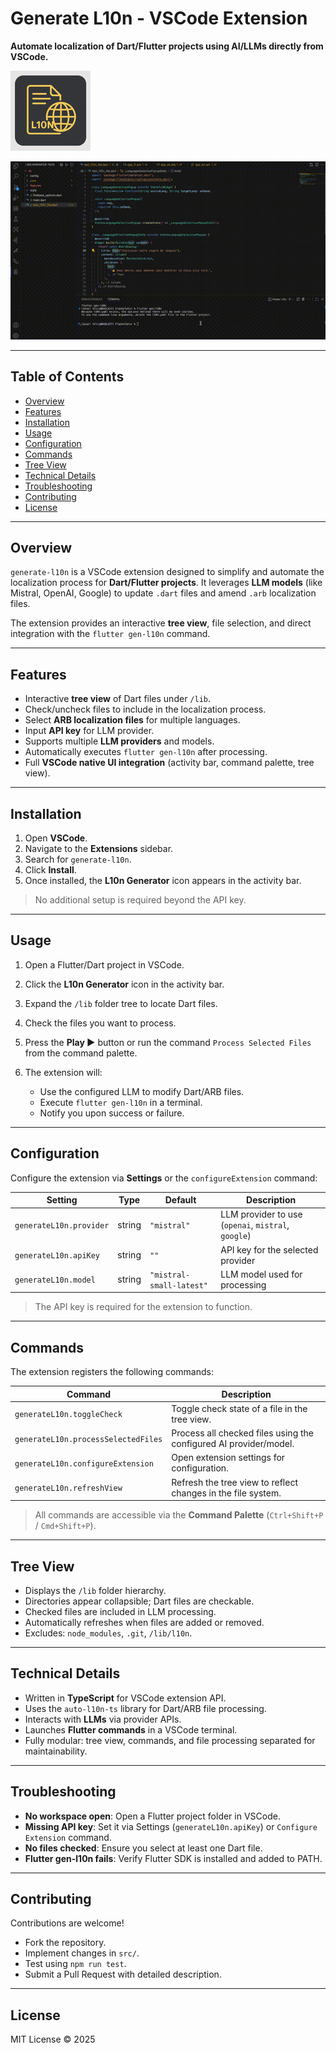 # Generate L10n - VSCode Extension

**Automate localization of Dart/Flutter projects using AI/LLMs directly from VSCode.**

![Extension Icon](resources/logo.png)

![Extension Demo](resources/demo.gif)

---

## Table of Contents

* [Overview](#overview)
* [Features](#features)
* [Installation](#installation)
* [Usage](#usage)
* [Configuration](#configuration)
* [Commands](#commands)
* [Tree View](#tree-view)
* [Technical Details](#technical-details)
* [Troubleshooting](#troubleshooting)
* [Contributing](#contributing)
* [License](#license)

---

## Overview

`generate-l10n` is a VSCode extension designed to simplify and automate the localization process for **Dart/Flutter projects**.
It leverages **LLM models** (like Mistral, OpenAI, Google) to update `.dart` files and amend `.arb` localization files.

The extension provides an interactive **tree view**, file selection, and direct integration with the `flutter gen-l10n` command.

---

## Features

* Interactive **tree view** of Dart files under `/lib`.
* Check/uncheck files to include in the localization process.
* Select **ARB localization files** for multiple languages.
* Input **API key** for LLM provider.
* Supports multiple **LLM providers** and models.
* Automatically executes `flutter gen-l10n` after processing.
* Full **VSCode native UI integration** (activity bar, command palette, tree view).

---

## Installation

1. Open **VSCode**.
2. Navigate to the **Extensions** sidebar.
3. Search for `generate-l10n`.
4. Click **Install**.
5. Once installed, the **L10n Generator** icon appears in the activity bar.

> No additional setup is required beyond the API key.

---

## Usage

1. Open a Flutter/Dart project in VSCode.
2. Click the **L10n Generator** icon in the activity bar.
3. Expand the `/lib` folder tree to locate Dart files.
4. Check the files you want to process.
5. Press the **Play ▶** button or run the command `Process Selected Files` from the command palette.
6. The extension will:

   * Use the configured LLM to modify Dart/ARB files.
   * Execute `flutter gen-l10n` in a terminal.
   * Notify you upon success or failure.

---

## Configuration

Configure the extension via **Settings** or the `configureExtension` command:

| Setting                 | Type   | Default                  | Description                                         |
| ----------------------- | ------ | ------------------------ | --------------------------------------------------- |
| `generateL10n.provider` | string | `"mistral"`              | LLM provider to use (`openai`, `mistral`, `google`) |
| `generateL10n.apiKey`   | string | `""`                     | API key for the selected provider                   |
| `generateL10n.model`    | string | `"mistral-small-latest"` | LLM model used for processing                       |

> The API key is required for the extension to function.

---

## Commands

The extension registers the following commands:

| Command                             | Description                                                       |
| ----------------------------------- | ----------------------------------------------------------------- |
| `generateL10n.toggleCheck`          | Toggle check state of a file in the tree view.                    |
| `generateL10n.processSelectedFiles` | Process all checked files using the configured AI provider/model. |
| `generateL10n.configureExtension`   | Open extension settings for configuration.                        |
| `generateL10n.refreshView`          | Refresh the tree view to reflect changes in the file system.      |

> All commands are accessible via the **Command Palette** (`Ctrl+Shift+P` / `Cmd+Shift+P`).

---

## Tree View

* Displays the `/lib` folder hierarchy.
* Directories appear collapsible; Dart files are checkable.
* Checked files are included in LLM processing.
* Automatically refreshes when files are added or removed.
* Excludes: `node_modules`, `.git`, `/lib/l10n`.

---

## Technical Details

* Written in **TypeScript** for VSCode extension API.
* Uses the `auto-l10n-ts` library for Dart/ARB file processing.
* Interacts with **LLMs** via provider APIs.
* Launches **Flutter commands** in a VSCode terminal.
* Fully modular: tree view, commands, and file processing separated for maintainability.

---

## Troubleshooting

* **No workspace open**: Open a Flutter project folder in VSCode.
* **Missing API key**: Set it via Settings (`generateL10n.apiKey`) or `Configure Extension` command.
* **No files checked**: Ensure you select at least one Dart file.
* **Flutter gen-l10n fails**: Verify Flutter SDK is installed and added to PATH.

---

## Contributing

Contributions are welcome!

* Fork the repository.
* Implement changes in `src/`.
* Test using `npm run test`.
* Submit a Pull Request with detailed description.

---

## License

MIT License © 2025
